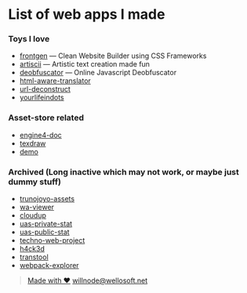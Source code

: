 
# List of web apps I made

### Toys I love

+ [frontgen](//willnode.github.io/frontgen) &mdash; Clean Website Builder using CSS Frameworks 
+ [artiscii](//willnode.github.io/artiscii) &mdash; Artistic text creation made fun
+ [deobfuscator](//willnode.github.io/deobfuscator) &mdash; Online Javascript Deobfuscator
+ [html-aware-translator](//willnode.github.io/html-aware-translator/)
+ [url-deconstruct](https://willnode.github.io/url-deconstruct/)
+ [yourlifeindots](//willnode.github.io/yourlifeindots)

### Asset-store related

+ [engine4-doc](//willnode.github.io/engine4-doc) 
+ [texdraw](//willnode.gitlab.io/texdraw/)
+ [demo](//willnode.github.io/demo/)

### Archived (Long inactive which may not work, or maybe just dummy stuff)

+ [trunojoyo-assets](//willnode.github.io/trunojoyo-assets)
+ [wa-viewer](//willnode.github.io/wa-viewer)
+ [cloudup](//willnode.github.io/cloudup)
+ [uas-private-stat](//willnode.github.io/uas-private-stat)
+ [uas-public-stat](//willnode.github.io/uas-public-stat)
+ [techno-web-project](//willnode.github.io/techno-web-project)
+ [h4ck3d](//willnode.github.io/h4ck3d)
+ [transtool](//willnode.github.io/transtool)
+ [webpack-explorer](//willnode.github.io/webpack-explorer)

> [Made with ❤](https://github.com/willnode/willnode.github.io) [willnode](//github.com/willnode)[@wellosoft.net](https://wellosoft.net)
